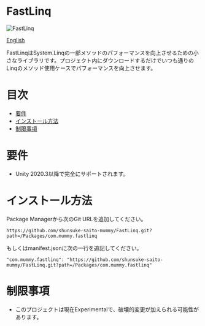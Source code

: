 # FastLinq
![FastLinq](https://socialify.git.ci/shunsuke-saito-mummy/FastLinq/image?description=1&descriptionEditable=Improves%20linq%20performance%20in%20no%20time&font=Source%20Code%20Pro&forks=1&issues=1&language=1&name=1&owner=1&pulls=1&stargazers=1&theme=Light)

[English](README.md)

FastLinqはSystem.Linqの一部メソッドのパフォーマンスを向上させるための小さなライブラリです。プロジェクト内にダウンロードするだけでいつも通りのLinqのメソッド使用ケースでパフォーマンスを向上させます。

# 目次

 - [要件](#要件)
 - [インストール方法](#インストール方法)
 - [制限事項](#制限事項)


# 要件
- Unity 2020.3以降で完全にサポートされます。

# インストール方法
Package Managerから次のGit URLを追加してください。

```
https://github.com/shunsuke-saito-mummy/FastLinq.git?path=/Packages/com.mummy.fastlinq
```

もしくはmanifest.jsonに次の一行を追記してください。

```
"com.mummy.fastlinq": "https://github.com/shunsuke-saito-mummy/FastLinq.git?path=/Packages/com.mummy.fastlinq"
```
 
# 制限事項
- このプロジェクトは現在Experimentalで、破壊的変更が加えられる可能性があります。
